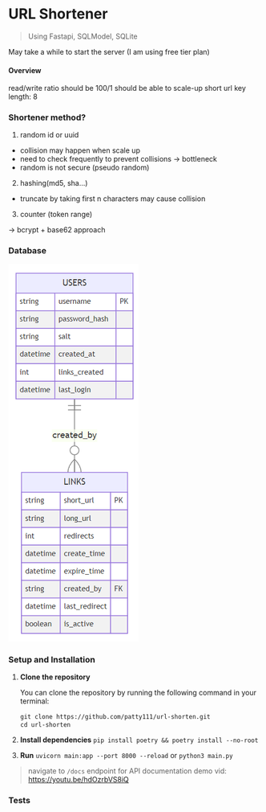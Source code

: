 # URL Shortener
> Using Fastapi, SQLModel, SQLite

May take a while to start the server (I am using free tier plan)

#### Overview
read/write ratio should be 100/1
should be able to scale-up
short url key length: 8

### Shortener method?
1. random id or uuid
- collision may happen when scale up
- need to check frequently to prevent collisions -> bottleneck
- random is not secure (pseudo random)

2. hashing(md5, sha...)
- truncate by taking first n characters may cause collision 

3. counter (token range)


-> bcrypt + base62 approach

### Database
![Alt text](assets/image.png)

### Setup and Installation

1. **Clone the repository**

   You can clone the repository by running the following command in your terminal:

   ```shell
   git clone https://github.com/patty111/url-shorten.git
   cd url-shorten
   ```

2. **Install dependencies**
`pip install poetry && poetry install --no-root`

3. **Run**
`uvicorn main:app --port 8000 --reload` or `python3 main.py`

> navigate to `/docs` endpoint for API documentation
> demo vid: https://youtu.be/hdOzrbVS8iQ

### Tests
